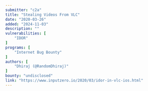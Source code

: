 ```yaml
---
submitter: "c2a"
title: "Stealing Videos From VLC"
date: "2020-03-26"
added: "2024-11-03"
description: ""
vulnerabilities: [
    "IDOR"
]
programs: [
    "Internet Bug Bounty"
]
authors: [
    "Dhiraj (@RandomDhiraj)"
]
bounty: "undisclosed"
link: "https://www.inputzero.io/2020/03/idor-in-vlc-ios.html"
---
```




